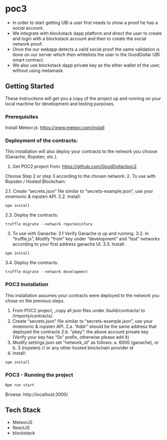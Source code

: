 # poc3
- In order to start getting UBI a user first needs to show a proof he has a social account.
- We integrate with blockstack dapp platform and direct the user to create and login with a blockstack account and then to create the social network proof.
- Once the our webapp detects a valid social proof the same validation is done on our server which then whitelists the user in the GoodDollar UBI smart contract.
- We also use blockstack dapp private key as the ether wallet of the user, without using metamask.

## Getting Started
These instructions will get you a copy of the project up and running on your local machine for development and testing purposes.

### Prerequisites
Install Meteor.js:
https://www.meteor.com/install


### Deployment of the contracts:
This installation will also deploy your contracts to the network you choose (Ganache, Ropsten, etc.). 
1. Get POC2 project from: https://github.com/GoodDollar/poc2

Choose Step 2 or step 3 according to the chosen network:
2. To use with Ropsten / Hosted Blockchain:

  2.1.	Create “secrets.json” file similar to “secrets-example.json”, use your mnemonic & ropsten API.
  2.2. Install:
```
npm install
```

  2.3. Deploy the contracts:
```
truffle migrate --network ropsteninfura
```

3. To use with Ganache:
  3.1	Verify Ganache is up and running.
  3.2.	In “truffle.js”, Modify “from” key under “development” and “test” networks according to your first address ganache UI.
  3.3. Install:
```
npm install
```

  3.4. Deploy the contracts:
```
truffle migrate --network development
```

### POC3 Installation
This installation assumes your contracts were deployed to the network you chose on the previous steps.
1. From POC2 project, ,copy all json files under /build/contracts/ to /imports/contracts/.
2.	Create “secrets.json” file similar to “secrets-example.json”, use your mnemonic & ropsten API.
    2.a.	“Addr” should be the same address that deployed the contracts
    2.b.	“pkey”: the above account private key (Verify your key has “0x” prefix, otherwise please add it)
3.	Modify settings.json set “network_id” as follows:
    a.	6000 (ganache), or  
    b.	3 (ropsten) // or any other hosted blockchain provider id
4.	Install:
```
npm install
```
### POC3 - Running the project
```
Npm run start
```
Browse: http://localhost:3000/

## Tech Stack
- MeteorJS
- ReactJS
- blockstack
